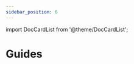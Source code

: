 ```yaml
---
sidebar_position: 6
---
```

import DocCardList from '@theme/DocCardList';


# Guides

<DocCardList />

